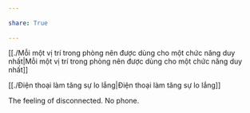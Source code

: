 ---  
share: True  
---  
[[./Mỗi một vị trí trong phòng nên được dùng cho một chức năng duy nhất|Mỗi một vị trí trong phòng nên được dùng cho một chức năng duy nhất]]   
[[./Điện thoại làm tăng sự lo lắng|Điện thoại làm tăng sự lo lắng]]  
The feeling of disconnected. No phone.